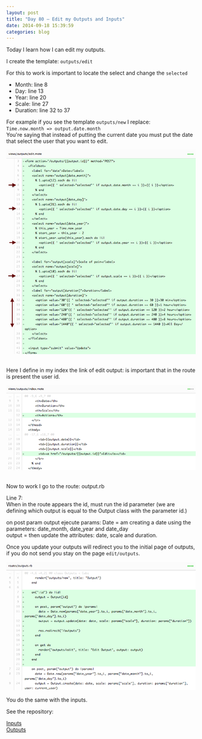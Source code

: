 ```yaml
---
layout: post
title: "Day 80 – Edit my Outputs and Inputs"
date: 2014-09-18 15:39:59
categories: blog
---
```


Today I learn how I can edit my outputs.

I create the template: `outputs/edit`

For this to work is important to locate the select and change the `selected`  
- Month: line 8  
- Day: line 13  
- Year: line 20  
- Scale: line 27  
- Duration: line 32 to 37

For example if you see the template `outputs/new` I replace:  
`Time.now.month => output.date.month`  
You're saying that instead of putting the current date you must put the date that select the user that you want to edit.

![edit_output](/images/edit_output.jpg)  

<br>
Here I define in my index the link of edit output: is important that in the route is present the user id.

![edit_output2](/images/edit_output2.jpg)

<br>
Now to work I go to the route: output.rb

Line 7:  
When in the route appears the id, must run the id parameter (we are defining which output is equal to the Output class with the parameter id.)

on post param output ejecute params:
Date =  am creating a date using the parameters: date_month, date_year and date_day  
output = then update the attributes: date, scale and duration.  

Once you update your outputs will redirect you to the initial page of outputs, if you do not send you stay on the page `edit/outputs`.

![edit_output3](/images/edit_output3.jpg)

You do the same with the inputs.

See the repository:

[Inputs](https://github.com/migraine-io/migraine-app/commit/5dcf6e7f49e55266321d323ba6229fe0b6c4794a)  
[Outputs](https://github.com/migraine-io/migraine-app/commit/5b5ad1a1bfbf584cbf129ec6c653ebd49ba36011)  

